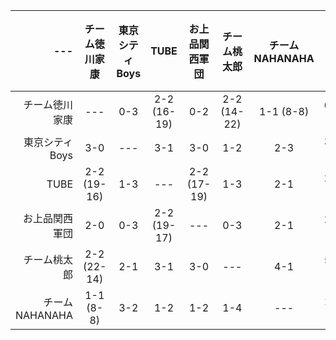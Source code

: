 | --- | チーム徳川家康 | 東京シティBoys | TUBE | お上品関西軍団 | チーム桃太郎 | チームNAHANAHA | チーム勝敗 | チーム順位|
| ----: | :---: | :---: | :---: | :---: | :---: | :---: | :---: | :---: |
| チーム徳川家康 | --- | 0-3 | 2-2 (16-19) | 0-2 | 2-2 (14-22) | 1-1 (8-8) | 0-3 | -- |
| 東京シティBoys | 3-0 | --- | 3-1 | 3-0 | 1-2 | 2-3 | 3-2 | -- |
| TUBE | 2-2 (19-16) | 1-3 | --- | 2-2 (17-19) | 1-3 | 2-1 | 2-3 | -- |
| お上品関西軍団 | 2-0 | 0-3 | 2-2 (19-17) | --- | 0-3 | 2-1 | 2-2 | -- |
| チーム桃太郎 | 2-2 (22-14) | 2-1 | 3-1 | 3-0 | --- | 4-1 | 5-0 | -- |
| チームNAHANAHA | 1-1 (8-8) | 3-2 | 1-2 | 1-2 | 1-4 | --- | 1-3 | -- |
